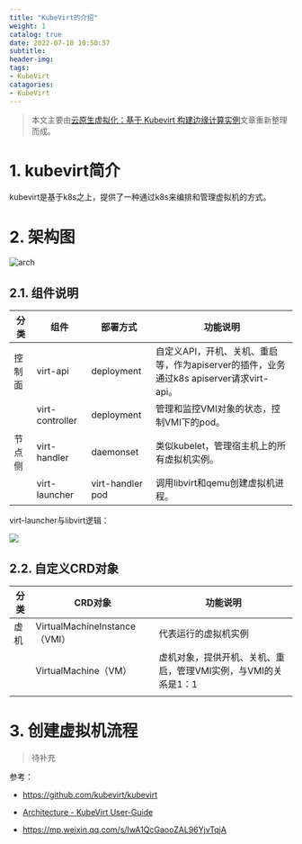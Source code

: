 ```yaml
---
title: "KubeVirt的介绍"
weight: 1
catalog: true
date: 2022-07-10 10:50:57
subtitle:
header-img: 
tags:
- KubeVirt
catagories:
- KubeVirt
---
```


> 本文主要由[云原生虚拟化：基于 Kubevirt 构建边缘计算实例](https://mp.weixin.qq.com/s/IwA1QcGaooZAL96YjvTqjA)文章重新整理而成。

# 1. kubevirt简介

kubevirt是基于k8s之上，提供了一种通过k8s来编排和管理虚拟机的方式。

# 2. 架构图

![arch](https://res.cloudinary.com/dqxtn0ick/image/upload/v1650005691/article/kubernetes/kubevirt/architecture.png)

## 2.1. 组件说明

| 分类  | 组件              | 部署方式             | 功能说明                                                         |
| --- | --------------- | ---------------- | ------------------------------------------------------------ |
| 控制面 | virt-api        | deployment       | 自定义API，开机、关机、重启等，作为apiserver的插件，业务通过k8s apiserver请求virt-api。 |
|     | virt-controller | deployment       | 管理和监控VMI对象的状态，控制VMI下的pod。                                    |
| 节点侧 | virt-handler    | daemonset        | 类似kubelet，管理宿主机上的所有虚拟机实例。                                    |
|     | virt-launcher   | virt-handler pod | 调用libvirt和qemu创建虚拟机进程。                                       |

virt-launcher与libvirt逻辑：

![](https://res.cloudinary.com/dqxtn0ick/image/upload/v1650271227/article/kubernetes/kubevirt/virt-launcher.jpg)

## 2.2. 自定义CRD对象

| 分类  | CRD对象                       | 功能说明                                |
| --- | --------------------------- | ----------------------------------- |
| 虚机  | VirtualMachineInstance（VMI） | 代表运行的虚拟机实例                          |
|     | VirtualMachine（VM）          | 虚机对象，提供开机、关机、重启，管理VMI实例，与VMI的关系是1：1 |
|     |                             |                                     |

# 3. 创建虚拟机流程

> 待补充



参考：

- https://github.com/kubevirt/kubevirt

- [Architecture - KubeVirt User-Guide](http://kubevirt.io/user-guide/architecture/)

- https://mp.weixin.qq.com/s/IwA1QcGaooZAL96YjvTqjA
